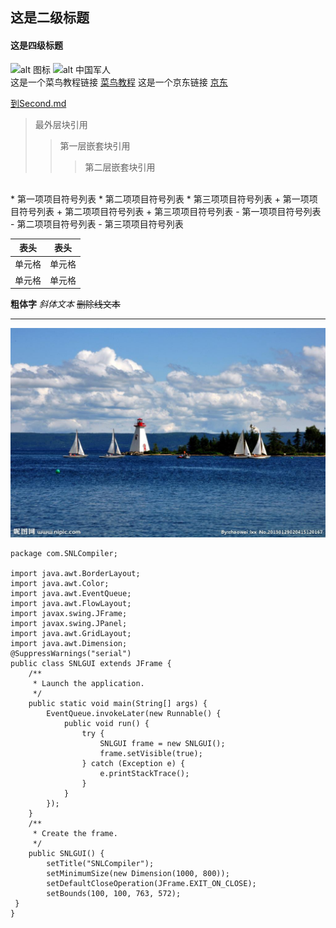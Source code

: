 ## 这是二级标题
#### 这是四级标题
![alt  图标](https://img2.baidu.com/it/u=360400461,2955275651&fm=26&fmt=auto&gp=0.jpg)
![alt  中国军人](https://p1.img.cctvpic.com/photoworkspace/2021/04/26/2021042615342811951.jpg)
<br>
这是一个菜鸟教程链接 [菜鸟教程](https://www.runoob.com)
这是一个京东链接 [京东](https://www.jd.com)

 [到Second.md](Second.md)
<br>
> 最外层块引用
> > 第一层嵌套块引用
> > > 第二层嵌套块引用
<br>
* 第一项项目符号列表
* 第二项项目符号列表
* 第三项项目符号列表
+ 第一项项目符号列表
+ 第二项项目符号列表
+ 第三项项目符号列表
- 第一项项目符号列表
- 第二项项目符号列表
- 第三项项目符号列表
<br>
 
|  表头   | 表头  |
|  ----  | ----  |
| 单元格  | 单元格 |
| 单元格  | 单元格 |

**粗体字** 
*斜体文本* 
~~删除线文本~~
<hr>

![alt  图标](123.png)


```
package com.SNLCompiler;

import java.awt.BorderLayout;
import java.awt.Color;
import java.awt.EventQueue;
import java.awt.FlowLayout;
import javax.swing.JFrame;
import javax.swing.JPanel;
import java.awt.GridLayout;
import java.awt.Dimension;
@SuppressWarnings("serial")
public class SNLGUI extends JFrame {
	/**
	 * Launch the application.
	 */
	public static void main(String[] args) {
		EventQueue.invokeLater(new Runnable() {
			public void run() {
				try {
					SNLGUI frame = new SNLGUI();
					frame.setVisible(true);
				} catch (Exception e) {
					e.printStackTrace();
				}
			}
		});
	}
	/**
	 * Create the frame.
	 */
	public SNLGUI() {
		setTitle("SNLCompiler");
		setMinimumSize(new Dimension(1000, 800));
		setDefaultCloseOperation(JFrame.EXIT_ON_CLOSE);
		setBounds(100, 100, 763, 572);
 }
}
```
